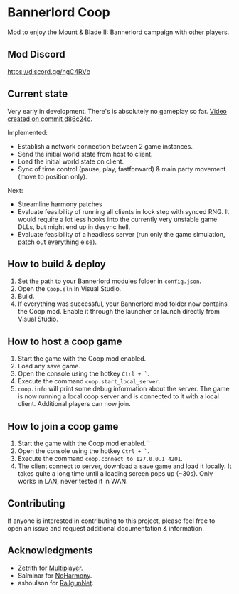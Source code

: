 # Bannerlord Coop
Mod to enjoy the Mount & Blade II: Bannerlord campaign with other players.

## Mod Discord
https://discord.gg/ngC4RVb

## Current state
Very early in development. There's is absolutely no gameplay so far. [Video created on commit d86c24c](https://youtu.be/Y_htoMXQGqU).

Implemented:
- Establish a network connection between 2 game instances.
- Send the initial world state from host to client.
- Load the initial world state on client.
- Sync of time control (pause, play, fastforward) & main party movement (move to position only).

Next:
- Streamline harmony patches
- Evaluate feasibility of running all clients in lock step with synced RNG. It would require a lot less hooks into the currently very unstable game DLLs, but might end up in desync hell.
- Evaluate feasibility of a headless server (run only the game simulation, patch out everything else).

## How to build & deploy
1. Set the path to your Bannerlord modules folder in `config.json`.
2. Open the `Coop.sln` in Visual Studio.
3. Build.
4. If everything was successful, your Bannerlord mod folder now contains the Coop mod. Enable it through the launcher or launch directly from Visual Studio.

## How to host a coop game
1. Start the game with the Coop mod enabled.
2. Load any save game.
3. Open the console using the hotkey `` Ctrl + ` ``.
4. Execute the command `coop.start_local_server`.
5. `coop.info` will print some debug information about the server.
The game is now running a local coop server and is connected to it with a local client. Additional players can now join.

## How to join a coop game
1. Start the game with the Coop mod enabled.``
2. Open the console using the hotkey `` Ctrl + ` ``.
3. Execute the command `coop.connect_to 127.0.0.1 4201`. 
4. The client connect to server, download a save game and load it locally. It takes quite a long time until a loading screen pops up (~30s).
Only works in LAN, never tested it in WAN.

## Contributing
If anyone is interested in contributing to this project, please feel free to open an issue and request additional documentation & information.

## Acknowledgments
- Zetrith for [Multiplayer](https://github.com/Zetrith/Multiplayer).
- Salminar for [NoHarmony](https://github.com/Salminar/NoHarmony).
- ashoulson for [RailgunNet](https://github.com/ashoulson/RailgunNet).

